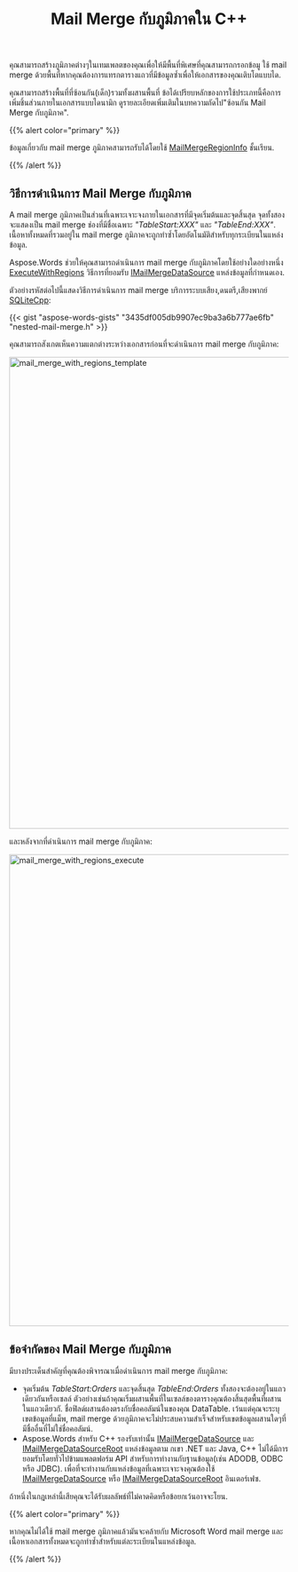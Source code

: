 ﻿---
title: Mail Merge กับภูมิภาคใน C++
second_title: Aspose.Words สำหรับ C++
articleTitle: Mail Merge กับภูมิภาค
linktitle: Mail Merge กับภูมิภาค
type: docs
description: "สร้างภูมิภาคต่างๆในเทมเพลตของคุณเพื่อให้มีพื้นที่พิเศษที่คุณสามารถกรอกข้อมูลของคุณได้ ใช้ mail merge ด้วยพื้นที่หากคุณต้องการแทรกตารางแถวที่มีข้อมูลซ้ำเพื่อให้เอกสารของคุณเติบโตแบบได."
keywords: "how to execute mail merge c++"
weight: 20
url: /th/cpp/mail-merge-with-regions/
---

คุณสามารถสร้างภูมิภาคต่างๆในเทมเพลตของคุณเพื่อให้มีพื้นที่พิเศษที่คุณสามารถกรอกข้อมู ใช้ mail merge ด้วยพื้นที่หากคุณต้องการแทรกตารางแถวที่มีข้อมูลซ้ำเพื่อให้เอกสารของคุณเติบโตแบบได.

คุณสามารถสร้างพื้นที่ที่ซ้อนกัน(เด็ก)รวมทั้งผสานพื้นที่ ข้อได้เปรียบหลักของการใช้ประเภทนี้คือการเพิ่มชิ้นส่วนภายในเอกสารแบบไดนามิก ดูรายละเอียดเพิ่มเติมในบทความถัดไป"ซ้อนกัน Mail Merge กับภูมิภาค".

{{% alert color="primary" %}}

ข้อมูลเกี่ยวกับ mail merge ภูมิภาคสามารถรับได้โดยใช้ [MailMergeRegionInfo](https://reference.aspose.com/words/cpp/aspose.words.mailmerging/mailmergeregioninfo/) ชั้นเรียน.

{{% /alert %}}

## วิธีการดำเนินการ Mail Merge กับภูมิภาค

A mail merge ภูมิภาคเป็นส่วนที่เฉพาะเจาะจงภายในเอกสารที่มีจุดเริ่มต้นและจุดสิ้นสุด จุดทั้งสองจะแสดงเป็น mail merge ช่องที่มีชื่อเฉพาะ *"TableStart:XXX"* และ *"TableEnd:XXX"*. เนื้อหาทั้งหมดที่รวมอยู่ใน mail merge ภูมิภาคจะถูกทำซ้ำโดยอัตโนมัติสำหรับทุกระเบียนในแหล่งข้อมูล.

Aspose.Words ช่วยให้คุณสามารถดำเนินการ mail merge กับภูมิภาคโดยใช้อย่างใดอย่างหนึ่ง [ExecuteWithRegions](https://reference.aspose.com/words/cpp/aspose.words.mailmerging/mailmerge/executewithregions/) วิธีการที่ยอมรับ [IMailMergeDataSource](https://reference.aspose.com/words/cpp/aspose.words.mailmerging/imailmergedatasource/) แหล่งข้อมูลที่กำหนดเอง.

ตัวอย่างรหัสต่อไปนี้แสดงวิธีการดำเนินการ mail merge บริการระบบเสียง,ดนตรี,เสียงพากย์ [SQLiteCpp](https://github.com/SRombauts/SQLiteCpp):

{{< gist "aspose-words-gists" "3435df005db9907ec9ba3a6b777ae6fb" "nested-mail-merge.h" >}}

คุณสามารถสังเกตเห็นความแตกต่างระหว่างเอกสารก่อนที่จะดำเนินการ mail merge กับภูมิภาค:

<img src="execute-mail-merge-with-regions-1.png" alt="mail_merge_with_regions_template" style="width:850px"/>

และหลังจากที่ดำเนินการ mail merge กับภูมิภาค:

<img src="execute-mail-merge-with-regions-2.png" alt="mail_merge_with_regions_execute" style="width:850px"/>

## ข้อจำกัดของ Mail Merge กับภูมิภาค

มีบางประเด็นสำคัญที่คุณต้องพิจารณาเมื่อดำเนินการ mail merge กับภูมิภาค:

* จุดเริ่มต้น *TableStart:Orders* และจุดสิ้นสุด *TableEnd:Orders* ทั้งสองจะต้องอยู่ในแถวเดียวกันหรือเซลล์ ตัวอย่างเช่นถ้าคุณเริ่มผสานพื้นที่ในเซลล์ของตารางคุณต้องสิ้นสุดพื้นที่ผสานในแถวเดียวกั.
  ชื่อฟิลด์ผสานต้องตรงกับชื่อคอลัมน์ในของคุณ DataTable. เว้นแต่คุณจะระบุเขตข้อมูลที่แม็พ, mail merge ด้วยภูมิภาคจะไม่ประสบความสำเร็จสำหรับเขตข้อมูลผสานใดๆที่มีชื่ออื่นที่ไม่ใช่ชื่อคอลัมน์.
* Aspose.Words สำหรับ C++ รองรับเท่านั้น [IMailMergeDataSource](https://reference.aspose.com/words/cpp/aspose.words.mailmerging/imailmergedatasource/) และ [IMailMergeDataSourceRoot](https://reference.aspose.com/words/cpp/aspose.words.mailmerging/imailmergedatasourceroot/) แหล่งข้อมูลตาม กเขา .NET และ Java, C++ ไม่ได้มีการยอมรับโดยทั่วไปข้ามแพลตฟอร์ม API สำหรับการทำงานกับฐานข้อมูล(เช่น ADODB, ODBC หรือ JDBC). เพื่อที่จะทำงานกับแหล่งข้อมูลที่เฉพาะเจาะจงคุณต้องใช้ [IMailMergeDataSource](https://reference.aspose.com/words/cpp/aspose.words.mailmerging/imailmergedatasource/) หรือ [IMailMergeDataSourceRoot](https://reference.aspose.com/words/cpp/aspose.words.mailmerging/imailmergedatasourceroot/) อินเตอร์เฟซ.

ถ้าหนึ่งในกฎเหล่านี้เสียคุณจะได้รับผลลัพธ์ที่ไม่คาดคิดหรือข้อยกเว้นอาจจะโยน.

{{% alert color="primary" %}}

หากคุณไม่ได้ใช้ mail merge ภูมิภาคแล้วมันจะคล้ายกับ Microsoft Word mail merge และเนื้อหาเอกสารทั้งหมดจะถูกทำซ้ำสำหรับแต่ละระเบียนในแหล่งข้อมูล.

{{% /alert %}}


